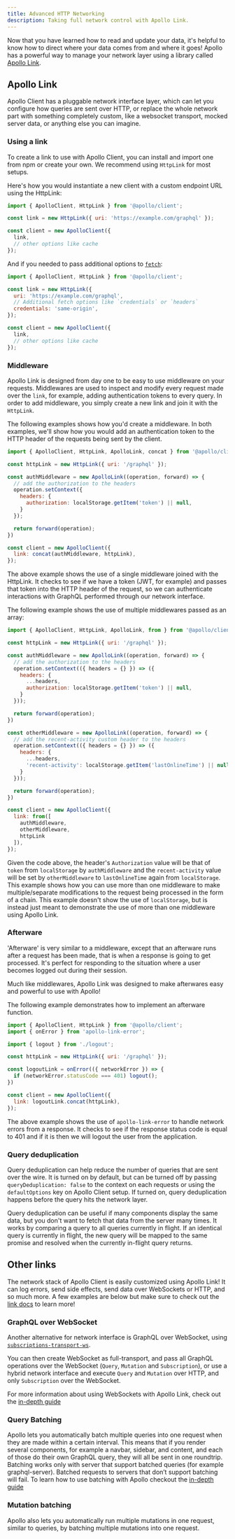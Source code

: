 ```yaml
---
title: Advanced HTTP Networking
description: Taking full network control with Apollo Link.
---
```


Now that you have learned how to read and update your data, it's helpful to know how to direct where your data comes from and where it goes! Apollo has a powerful way to manage your network layer using a library called [Apollo Link](https://www.apollographql.com/docs/link/).

## Apollo Link

Apollo Client has a pluggable network interface layer, which can let you configure how queries are sent over HTTP, or replace the whole network part with something completely custom, like a websocket transport, mocked server data, or anything else you can imagine.

### Using a link

To create a link to use with Apollo Client, you can install and import one from npm or create your own. We recommend using `HttpLink` for most setups.

Here's how you would instantiate a new client with a custom endpoint URL using the HttpLink:

```js
import { ApolloClient, HttpLink } from '@apollo/client';

const link = new HttpLink({ uri: 'https://example.com/graphql' });

const client = new ApolloClient({
  link,
  // other options like cache
});
```

And if you needed to pass additional options to [`fetch`](https://github.github.io/fetch/):

```js
import { ApolloClient, HttpLink } from '@apollo/client';

const link = new HttpLink({
  uri: 'https://example.com/graphql',
  // Additional fetch options like `credentials` or `headers`
  credentials: 'same-origin',
});

const client = new ApolloClient({
  link,
  // other options like cache
});
```

### Middleware

Apollo Link is designed from day one to be easy to use middleware on your requests. Middlewares are used to inspect and modify every request made over the `link`, for example, adding authentication tokens to every query. In order to add middleware, you simply create a new link and join it with the `HttpLink`.

The following examples shows how you'd create a middleware. In both examples, we'll show how you would add an authentication token to the HTTP header of the requests being sent by the client.

```js
import { ApolloClient, HttpLink, ApolloLink, concat } from '@apollo/client';

const httpLink = new HttpLink({ uri: '/graphql' });

const authMiddleware = new ApolloLink((operation, forward) => {
  // add the authorization to the headers
  operation.setContext({
    headers: {
      authorization: localStorage.getItem('token') || null,
    }
  });

  return forward(operation);
})

const client = new ApolloClient({
  link: concat(authMiddleware, httpLink),
});
```

The above example shows the use of a single middleware joined with the HttpLink. It checks to see if we have a token (JWT, for example) and passes that token into the HTTP header of the request, so we can authenticate interactions with GraphQL performed through our network interface.

The following example shows the use of multiple middlewares passed as an array:

```js
import { ApolloClient, HttpLink, ApolloLink, from } from '@apollo/client';

const httpLink = new HttpLink({ uri: '/graphql' });

const authMiddleware = new ApolloLink((operation, forward) => {
  // add the authorization to the headers
  operation.setContext(({ headers = {} }) => ({
    headers: {
      ...headers,
      authorization: localStorage.getItem('token') || null,
    }
  }));

  return forward(operation);
})

const otherMiddleware = new ApolloLink((operation, forward) => {
  // add the recent-activity custom header to the headers
  operation.setContext(({ headers = {} }) => ({
    headers: {
      ...headers,
      'recent-activity': localStorage.getItem('lastOnlineTime') || null,
    }
  }));

  return forward(operation);
})

const client = new ApolloClient({
  link: from([
    authMiddleware,
    otherMiddleware,
    httpLink
  ]),
});
```

Given the code above, the header's `Authorization` value will be that of `token` from `localStorage` by `authMiddleware` and the `recent-activity` value will  be set by `otherMiddleware` to `lastOnlineTime` again from `localStorage`.  This example shows how you can use more than one middleware to make multiple/separate modifications to the request being processed in the form of a chain.  This example doesn't show the use of `localStorage`, but is instead just meant to demonstrate the use of more than one middleware using Apollo Link.

### Afterware

'Afterware' is very similar to a middleware, except that an afterware runs after a request has been made,
that is when a response is going to get processed. It's perfect for responding to the situation where a user becomes logged out during their session.

Much like middlewares, Apollo Link was designed to make afterwares easy and powerful to use with Apollo!

The following example demonstrates how to implement an afterware function.

```js
import { ApolloClient, HttpLink } from '@apollo/client';
import { onError } from 'apollo-link-error';

import { logout } from './logout';

const httpLink = new HttpLink({ uri: '/graphql' });

const logoutLink = onError(({ networkError }) => {
  if (networkError.statusCode === 401) logout();
})

const client = new ApolloClient({
  link: logoutLink.concat(httpLink),
});
```

The above example shows the use of `apollo-link-error` to handle network errors from a response.
It checks to see if the response status code is equal to 401 and if it is then we will
logout the user from the application.

### Query deduplication

Query deduplication can help reduce the number of queries that are sent over the wire. It is turned on by default, but can be turned off by passing `queryDeduplication: false` to the context on each requests or using the `defaultOptions` key on Apollo Client setup. If turned on, query deduplication happens before the query hits the network layer.

Query deduplication can be useful if many components display the same data, but you don't want to fetch that data from the server many times. It works by comparing a query to all queries currently in flight. If an identical query is currently in flight, the new query will be mapped to the same promise and resolved when the currently in-flight query returns.

## Other links

The network stack of Apollo Client is easily customized using Apollo Link! It can log errors, send side effects, send data over WebSockets or HTTP, and so much more. A few examples are below but make sure to check out the [link docs](https://www.apollographql.com/docs/link/) to learn more!

### GraphQL over WebSocket

Another alternative for network interface is GraphQL over WebSocket, using [`subscriptions-transport-ws`](https://github.com/apollographql/subscriptions-transport-ws/).

You can then create WebSocket as full-transport, and pass all GraphQL operations over the WebSocket (`Query`, `Mutation` and `Subscription`), or use a hybrid network interface and execute `Query` and `Mutation` over HTTP, and only `Subscription` over the WebSocket.

For more information about using WebSockets with Apollo Link, check out the [in-depth guide](https://www.apollographql.com/docs/link/links/ws)

### Query Batching

Apollo lets you automatically batch multiple queries into one request when they are made within a certain interval. This means that if you render several components, for example a navbar, sidebar, and content, and each of those do their own GraphQL query, they will all be sent in one roundtrip. Batching works only with server that support batched queries (for example graphql-server). Batched requests to servers that don’t support batching will fail. To learn how to use batching with Apollo checkout the [in-depth guide](https://www.apollographql.com/docs/link/links/batch-http)

### Mutation batching

Apollo also lets you automatically run multiple mutations in one request, similar to queries, by batching multiple mutations into one request.
